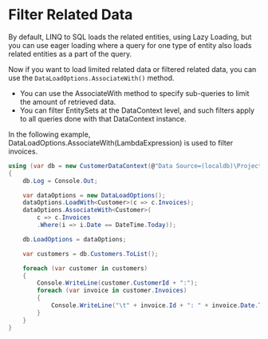 # Filter Related Data

By default, LINQ to SQL loads the related entities, using Lazy Loading, but you can use eager loading where a query for one type of entity also loads related entities as a part of the query. 

Now if you want to load limited related data or filtered related data, you can use the `DataLoadOptions.AssociateWith()` method.

 - You can use the AssociateWith method to specify sub-queries to limit the amount of retrieved data.
 - You can filter EntitySets at the DataContext level, and such filters apply to all queries done with that DataContext instance.

In the following example, DataLoadOptions.AssociateWith(LambdaExpression) is used to filter invoices.

```csharp
using (var db = new CustomerDataContext(@"Data Source=(localdb)\ProjectsV13;Initial Catalog=CustomerDB;"))
{
    db.Log = Console.Out;

    var dataOptions = new DataLoadOptions();
    dataOptions.LoadWith<Customer>(c => c.Invoices);
    dataOptions.AssociateWith<Customer>(
        c => c.Invoices
        .Where(i => i.Date == DateTime.Today));

    db.LoadOptions = dataOptions;

    var customers = db.Customers.ToList();

    foreach (var customer in customers)
    {
        Console.WriteLine(customer.CustomerId + ":");
        foreach (var invoice in customer.Invoices)
        {
            Console.WriteLine("\t" + invoice.Id + ": " + invoice.Date.ToShortDateString());
        }
    }
}
```
